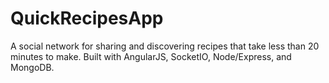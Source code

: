 # QuickRecipesApp

A social network for sharing and discovering recipes that take less than 20 minutes to make. Built with AngularJS, SocketIO, Node/Express, and MongoDB.
